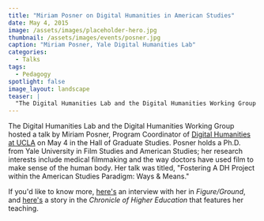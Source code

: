 ```yaml
---
title: "Miriam Posner on Digital Humanities in American Studies"
date: May 4, 2015
image: /assets/images/placeholder-hero.jpg
thumbnail: /assets/images/events/posner.jpg
caption: "Miriam Posner, Yale Digital Humanities Lab"
categories: 
  - Talks
tags:
  - Pedagogy
spotlight: false 
image_layout: landscape
teaser: |
  "The Digital Humanities Lab and the Digital Humanities Working Group hosted a talk by Miriam Posner, Program Coordinator of Digital Humanities at UCLA on May 4 in the Hall of Graduate Studies. Posner..."
---
```


The Digital Humanities Lab and the Digital Humanities Working Group hosted a talk by Miriam Posner, Program Coordinator of [Digital Humanities at UCLA](http://www.cdh.ucla.edu/) on May 4 in the Hall of Graduate Studies. Posner holds a Ph.D. from Yale University in Film Studies and American Studies; her research interests include medical filmmaking and the way doctors have used film to make sense of the human body. Her talk was titled, "Fostering A DH Project within the American Studies Paradigm: Ways &amp; Means."
   
If you'd like to know more, [here's](http://figureground.org/interview-with-miriam-posner/) an interview with her in *Figure/Ground*, and [here's](http://chronicle.com/article/How-the-Humanities-Compute-in/143809/) a story in the *Chronicle of Higher Education* that features her teaching.